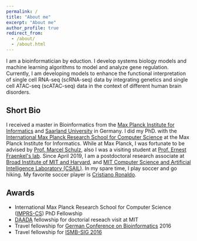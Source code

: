 ```yaml
---
permalink: /
title: "About me"
excerpt: "About me"
author_profile: true
redirect_from: 
  - /about/
  - /about.html
---
```


I am a bioinformatician by eduction. I develop systems biology models and machine learning algorithms to model and analyze gene regulation. Currently, I am developing models to enhance the functional interpretation of single cell RNA-seq (scRNA-seq) data by integrating genetics and single cell ATAC-seq (scATAC-seq) data in the context of different human brain disorders. 



## Short Bio
I  received a master  in Bioinformatics from the [Max Planck Institute for Informatics](https://www.mpi-inf.mpg.de/home/) and [Saarland University](https://zbi-www.bioinf.uni-sb.de/en) in Germany. I did my PhD. with the [International Max Planck Research School for Computer Science](https://www.imprs-cs.de/) at the Max Planck Institute for Informatics. While at Max Planck, I was fortunate to be advised by [Prof. Marcel Schulz](https://schulzlab.github.io/MS.html), also I was a visiting student at [Prof. Ernest Fraenkel's lab](http://fraenkel.mit.edu/).
 Since April 2019, I am a postdoctoral research associate at [Broad Institute of MIT and Harvard](https://www.broadinstitute.org/), and [MIT Computer Science and Artificial Intelligence Laboratory (CSAIL)](https://www.csail.mit.edu/). In my spare time, I play soccer and go hiking. My favorite soccer player is [Cristiano Ronaldo](https://www.youtube.com/watch?v=vUyXa1SOeXQ).

 
 

## Awards
* International Max Planck Research School for Computer Science ([IMPRS-CS](https://www.imprs-cs.de/)) PhD Fellowship
* [DAADA](https://www.daad.de/en/) fellowship for doctorial reseach visit at MIT
* Travel fellowship for [German Conference on Bioinformatics](https://gcb2019.de/) 2016
* Travel fellowship for [ISMB-SIG 2016](https://irbgroup.org/)
